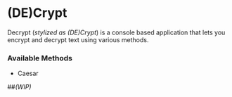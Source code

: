 # (DE)Crypt

Decrypt (*stylized as (DE)Crypt*) is a console based application that lets you encrypt and decrypt text using various methods.

### **Available Methods** 
* Caesar

##*(WIP)*
